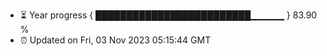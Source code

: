 - ⏳ Year progress { █████████████████████████▁▁▁▁▁ } 83.90 %
- ⏰ Updated on Fri, 03 Nov 2023 05:15:44 GMT


